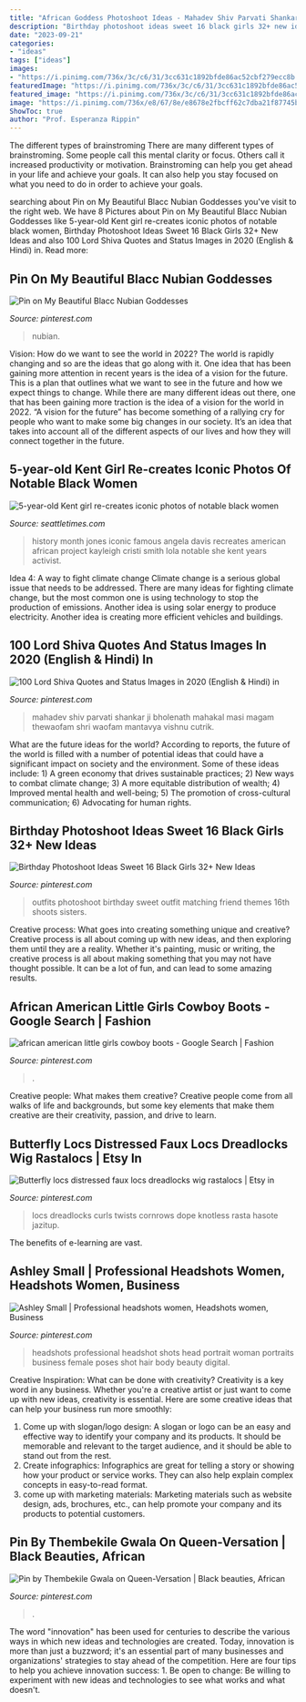 ```yaml
---
title: "African Goddess Photoshoot Ideas - Mahadev Shiv Parvati Shankar Ji Bholenath Mahakal Masi Magam Thewaofam Shri Waofam Mantavya Vishnu Cutrik"
description: "Birthday photoshoot ideas sweet 16 black girls 32+ new ideas"
date: "2023-09-21"
categories:
- "ideas"
tags: ["ideas"]
images:
- "https://i.pinimg.com/736x/3c/c6/31/3cc631c1892bfde86ac52cbf279ecc8b.jpg"
featuredImage: "https://i.pinimg.com/736x/3c/c6/31/3cc631c1892bfde86ac52cbf279ecc8b.jpg"
featured_image: "https://i.pinimg.com/736x/3c/c6/31/3cc631c1892bfde86ac52cbf279ecc8b.jpg"
image: "https://i.pinimg.com/736x/e8/67/8e/e8678e2fbcff62c7dba21f87745b96a6--big-hips-goddesses.jpg"
ShowToc: true
author: "Prof. Esperanza Rippin"
---
```



The different types of brainstroming
There are many different types of brainstroming. Some people call this mental clarity or focus. Others call it increased productivity or motivation. Brainstroming can help you get ahead in your life and achieve your goals. It can also help you stay focused on what you need to do in order to achieve your goals.

	

		
searching about Pin on My Beautiful Blacc Nubian Goddesses you've visit to the right web. We have 8 Pictures about Pin on My Beautiful Blacc Nubian Goddesses like 5-year-old Kent girl re-creates iconic photos of notable black women, Birthday Photoshoot Ideas Sweet 16 Black Girls 32+ New Ideas and also 100 Lord Shiva Quotes and Status Images in 2020 (English &amp; Hindi) in. Read more:
		
    
## Pin On My Beautiful Blacc Nubian Goddesses

<img loading=lazy src="https://i.pinimg.com/736x/e8/67/8e/e8678e2fbcff62c7dba21f87745b96a6--big-hips-goddesses.jpg" onerror="this.onerror=null;this.src='https://tse3.mm.bing.net/th?id=OIP.bYK9jpjiY_RYW6QEaTPaCgHaKj&amp;pid=15.1';" alt="Pin on My Beautiful Blacc Nubian Goddesses">

_Source: pinterest.com_

>nubian. 

	

Vision: How do we want to see the world in 2022?
The world is rapidly changing and so are the ideas that go along with it. One idea that has been gaining more attention in recent years is the idea of a vision for the future. This is a plan that outlines what we want to see in the future and how we expect things to change. While there are many different ideas out there, one that has been gaining more traction is the idea of a vision for the world in 2022. 
“A vision for the future” has become something of a rallying cry for people who want to make some big changes in our society. It’s an idea that takes into account all of the different aspects of our lives and how they will connect together in the future.

    
## 5-year-old Kent Girl Re-creates Iconic Photos Of Notable Black Women

<img loading=lazy src="https://static.seattletimes.com/wp-content/uploads/2017/02/b84406a2-fa22-11e6-a7ac-ad76a4695025-780x660.jpg" onerror="this.onerror=null;this.src='https://tse2.mm.bing.net/th?id=OIP.0Z45awSBvZJI8TMMNmV7WAHaGR&amp;pid=15.1';" alt="5-year-old Kent girl re-creates iconic photos of notable black women">

_Source: seattletimes.com_

>history month jones iconic famous angela davis recreates american african project kayleigh cristi smith lola notable she kent years activist. 

	

Idea 4: A way to fight climate change
Climate change is a serious global issue that needs to be addressed. There are many ideas for fighting climate change, but the most common one is using technology to stop the production of emissions. Another idea is using solar energy to produce electricity. Another idea is creating more efficient vehicles and buildings.

    
## 100 Lord Shiva Quotes And Status Images In 2020 (English &amp; Hindi) In

<img loading=lazy src="https://i.pinimg.com/736x/3c/c6/31/3cc631c1892bfde86ac52cbf279ecc8b.jpg" onerror="this.onerror=null;this.src='https://tse3.mm.bing.net/th?id=OIP.IWXcmKlUGOMuCQVQOMq76QHaLC&amp;pid=15.1';" alt="100 Lord Shiva Quotes and Status Images in 2020 (English &amp; Hindi) in">

_Source: pinterest.com_

>mahadev shiv parvati shankar ji bholenath mahakal masi magam thewaofam shri waofam mantavya vishnu cutrik. 

	

What are the future ideas for the world?
According to reports, the future of the world is filled with a number of potential ideas that could have a significant impact on society and the environment. Some of these ideas include: 1) A green economy that drives sustainable practices; 2) New ways to combat climate change; 3) A more equitable distribution of wealth; 4) Improved mental health and well-being; 5) The promotion of cross-cultural communication; 6) Advocating for human rights.

    
## Birthday Photoshoot Ideas Sweet 16 Black Girls 32+ New Ideas

<img loading=lazy src="https://i.pinimg.com/736x/37/ea/f6/37eaf69b69671a3f7afe55b542dedae6.jpg" onerror="this.onerror=null;this.src='https://tse4.mm.bing.net/th?id=OIP.kmU9984wCqNferV3tQ6uKQAAAA&amp;pid=15.1';" alt="Birthday Photoshoot Ideas Sweet 16 Black Girls 32+ New Ideas">

_Source: pinterest.com_

>outfits photoshoot birthday sweet outfit matching friend themes 16th shoots sisters. 

	

Creative process: What goes into creating something unique and creative?
Creative process is all about coming up with new ideas, and then exploring them until they are a reality. Whether it's painting, music or writing, the creative process is all about making something that you may not have thought possible. It can be a lot of fun, and can lead to some amazing results.

    
## African American Little Girls Cowboy Boots - Google Search | Fashion

<img loading=lazy src="https://i.pinimg.com/736x/5d/0a/17/5d0a17e3840582bccf1ba150a8c3da71.jpg" onerror="this.onerror=null;this.src='https://tse4.mm.bing.net/th?id=OIP.kx6GXfusfZwlZreJhRmjkwHaLH&amp;pid=15.1';" alt="african american little girls cowboy boots - Google Search | Fashion">

_Source: pinterest.com_

>. 

	

Creative people: What makes them creative?
Creative people come from all walks of life and backgrounds, but some key elements that make them creative are their creativity, passion, and drive to learn.

    
## Butterfly Locs Distressed Faux Locs Dreadlocks Wig Rastalocs | Etsy In

<img loading=lazy src="https://i.pinimg.com/736x/35/99/01/359901c75d57a4f87ff35adde4855fc0.jpg" onerror="this.onerror=null;this.src='https://tse1.mm.bing.net/th?id=OIP.tLlnRava-v-Gs1tjCnkUYwHaHa&amp;pid=15.1';" alt="Butterfly locs distressed faux locs dreadlocks wig rastalocs | Etsy in">

_Source: pinterest.com_

>locs dreadlocks curls twists cornrows dope knotless rasta hasote jazitup. 

	

The benefits of e-learning are vast.

    
## Ashley Small | Professional Headshots Women, Headshots Women, Business

<img loading=lazy src="https://i.pinimg.com/736x/e2/96/0f/e2960fcdcdadab0732458563d94a9fb2--global-brands-hewlett-packard.jpg" onerror="this.onerror=null;this.src='https://tse1.mm.bing.net/th?id=OIP.CAMI7WNokQa2NiILYo8L7QAAAA&amp;pid=15.1';" alt="Ashley Small | Professional headshots women, Headshots women, Business">

_Source: pinterest.com_

>headshots professional headshot shots head portrait woman portraits business female poses shot hair body beauty digital. 

	

Creative Inspiration: What can be done with creativity?
Creativity is a key word in any business. Whether you're a creative artist or just want to come up with new ideas, creativity is essential. Here are some creative ideas that can help your business run more smoothly: 
1. Come up with slogan/logo design: A slogan or logo can be an easy and effective way to identify your company and its products. It should be memorable and relevant to the target audience, and it should be able to stand out from the rest. 
2. Create infographics: Infographics are great for telling a story or showing how your product or service works. They can also help explain complex concepts in easy-to-read format. 
3. come up with marketing materials: Marketing materials such as website design, ads, brochures, etc., can help promote your company and its products to potential customers.

    
## Pin By Thembekile Gwala On Queen-Versation | Black Beauties, African

<img loading=lazy src="https://i.pinimg.com/736x/10/e0/a3/10e0a3c0ad83e35c2fdbb94369e7ac54.jpg" onerror="this.onerror=null;this.src='https://tse1.mm.bing.net/th?id=OIP.JkG57lkNv9TDOwpYLxwywgHaJ-&amp;pid=15.1';" alt="Pin by Thembekile Gwala on Queen-Versation | Black beauties, African">

_Source: pinterest.com_

>. 

	

The word "innovation" has been used for centuries to describe the various ways in which new ideas and technologies are created. Today, innovation is more than just a buzzword; it's an essential part of many businesses and organizations' strategies to stay ahead of the competition. Here are four tips to help you achieve innovation success: 1. Be open to change: Be willing to experiment with new ideas and technologies to see what works and what doesn't.

